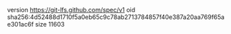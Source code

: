 version https://git-lfs.github.com/spec/v1
oid sha256:4d52488d1710f5a0eb65c9c78ab2713784857f40e387a20aa769f65ae301ac6f
size 11603
